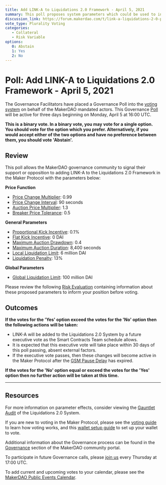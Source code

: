 ```yaml
---
title: Add LINK-A to Liquidations 2.0 Framework - April 5, 2021
summary: This poll proposes system parameters which could be used to initialize LINK-A with the Liquidations 2.0 Framework.
discussion_link: https://forum.makerdao.com/t/link-a-liquidations-2-0-parameters/7180
vote_type: Plurality Voting
categories:
   - Collateral
   - Risk Variable
options:
   0: Abstain
   1: Yes
   2: No
---
```

# Poll: Add LINK-A to Liquidations 2.0 Framework - April 5, 2021

The Governance Facilitators have placed a Governance Poll into the [voting system](https://vote.makerdao.com/polling) on behalf of the MakerDAO mandated actors. This Governance [Poll](https://community-development.makerdao.com/en/learn/governance/on-chain-gov) will be active for three days beginning on Monday, April 5 at 16:00 UTC.

**This is a binary vote. In a binary vote, you may vote for a single option. You should vote for the option which you prefer. Alternatively, if you would accept either of the two options and have no preference between them, you should vote 'Abstain'.**

## Review

This poll allows the MakerDAO governance community to signal their support or opposition to adding LINK-A to the Liquidations 2.0 Framework in the Maker Protocol with the parameters below:

**Price Function**
* [Price Change Multiplier](https://community-development.makerdao.com/en/learn/governance/param-auction-price-function): 0.99
* [Price Change Interval](https://community-development.makerdao.com/en/learn/governance/param-auction-price-function): 90 seconds
* [Auction Price Multiplier](https://community-development.makerdao.com/en/learn/governance/param-auction-price-multiplier): 1.3
* [Breaker Price Tolerance](https://community-development.makerdao.com/en/learn/governance/param-breaker-price-tolerance): 0.5

**General Parameters**
* [Proportional Kick Incentive](https://community-development.makerdao.com/en/learn/governance/param-proportional-kick-incentive): 0.1%
* [Flat Kick Incentive](https://community-development.makerdao.com/en/learn/governance/param-flat-kick-incentive): 0 DAI
* [Maximum Auction Drawdown](https://community-development.makerdao.com/en/learn/governance/param-max-auction-drawdown): 0.4
* [Maximum Auction Duration](https://community-development.makerdao.com/en/learn/governance/param-max-auction-duration): 8,400 seconds
* [Local Liquidation Limit](https://community-development.makerdao.com/en/learn/governance/param-local-liquidation-limit): 6 million DAI
* [Liquidation Penalty](https://community-development.makerdao.com/en/learn/governance/param-liquidation-penalty): 13%

**Global Parameters**
* [Global Liquidation Limit](https://community-development.makerdao.com/en/learn/governance/param-global-liquidation-limit): 100 million DAI


Please review the following [Risk Evaluation](https://forum.makerdao.com/t/link-a-liquidations-2-0-parameters/7180) containing information about these proposed parameters to inform your position before voting.

## Outcomes

**If the votes for the 'Yes' option exceed the votes for the 'No' option then the following actions will be taken:**
* LINK-A will be added to the Liquidations 2.0 System by a future executive vote as the Smart Contracts Team schedule allows. 
* It is expected that this executive vote will take place within 30 days of this poll passing, absent external factors.
* If the executive vote passes, then these changes will become active in the Maker Protocol after the [GSM Pause Delay](https://community-development.makerdao.com/en/learn/governance/param-gsm-pause-delay) has expired.

**If the votes for the 'No' option equal or exceed the votes for the 'Yes' option then no further action will be taken at this time.**

---

## Resources

For more information on parameter effects, consider viewing the [Gauntlet Audit](https://maker-report.gauntlet.network/) of the Liquidations 2.0 System. 

If you are new to voting in the Maker Protocol, please see the [voting guide](https://community-development.makerdao.com/en/learn/governance/how-voting-works/) to learn how voting works, and this [wallet setup guide](https://community-development.makerdao.com/en/learn/governance/voting-setup/) to set up your wallet to vote.

Additional information about the Governance process can be found in the [Governance](https://community-development.makerdao.com/en/learn/governance) section of the MakerDAO community portal.

To participate in future Governance calls, please [join us](https://github.com/makerdao/community/tree/master/governance/governance-and-risk-meetings) every Thursday at 17:00 UTC.

To add current and upcoming votes to your calendar, please see the [MakerDAO Public Events Calendar](https://calendar.google.com/calendar/embed?src=makerdao.com_3efhm2ghipksegl009ktniomdk%40group.calendar.google.com&ctz=UTC&mode=week&showCalendars=0&showPrint=0).
